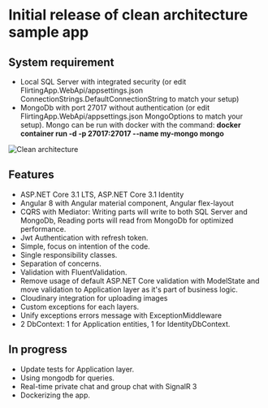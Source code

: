 # Initial release of clean architecture sample app

## System requirement

- Local SQL Server with integrated security (or edit FlirtingApp.WebApi/appsettings.json ConnectionStrings.DefaultConnectionString to match your setup)
- MongoDb with port 27017 without authentication (or edit FlirtingApp.WebApi/appsettings.json MongoOptions to match your setup). Mongo can be run with docker with the command: **docker container run -d -p 27017:27017 --name my-mongo mongo**

<img src="https://serving.photos.photobox.com/3047955071e2f47a1e3c1140fb2f279d5472e04913a6d9fa7b7ed858bcf5ed415020f202.jpg"
     alt="Clean architecture" />

## Features

- ASP.NET Core 3.1 LTS, ASP.NET Core 3.1 Identity
- Angular 8 with Angular material component, Angular flex-layout
- CQRS with Mediator: Writing parts will write to both SQL Server and MongoDb, Reading ports will read from MongoDb for optimized performance.
- Jwt Authentication with refresh token.
- Simple, focus on intention of the code.
- Single responsibility classes.
- Separation of concerns.
- Validation with FluentValidation.
- Remove usage of default ASP.NET Core validation with ModelState and move validation to Application layer as it's part of business logic.
- Cloudinary integration for uploading images
- Custom exceptions for each layers.
- Unify exceptions errors message with ExceptionMiddleware
- 2 DbContext: 1 for Application entities, 1 for IdentityDbContext.

## In progress

- Update tests for Application layer.
- Using mongodb for queries.
- Real-time private chat and group chat with SignalR 3
- Dockerizing the app.
